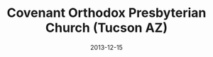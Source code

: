 ---
date: &id001 2013-12-15
end_date: null
location:
  address: 1200 N. Santa Rosa Avenue
  city: Tucson
  state: AZ
minister:
- end: 2013-12-15
  name: Christopher J. Chelpka
  start: 2011-01-01
  type: Organizing Pastor
- end: null
  name: Christopher J. Chelpka
  start: 2013-12-15
  type: Pastor
ministers:
- Christopher J. Chelpka
- Christopher J. Chelpka
name: Covenant Orthodox Presbyterian Church
names:
- end: 2013-12-15
  name: Covenant Orthodox Presbyterian mission work
  start: 2011-01-01
- end: null
  name: Covenant Orthodox Presbyterian Church
  start: 2013-12-15
origination_date: *id001
raw_data: "AZ    Tucson\n\nCovenant Orthodox Presbyterian mission work (2011\u2013\
  December 15, 2013)\nCovenant Orthodox Presbyterian Church  (December 15, 2013\u2013\
  \ )\nDesert Valley Adventist Church, 1200 N. Santa Rosa Avenue\nOrg. Pastor: Christopher\
  \ J. Chelpka, 2011\u201313\nPastor: Christopher J. Chelpka, 2013\u2013"
states:
- AZ
status:
  active: true
  end_date: null
  reason: null
  received_from: null
  withdrawal_to: null
title: Covenant Orthodox Presbyterian Church (Tucson AZ)
year_established:
- 2013

---